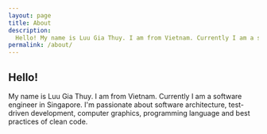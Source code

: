 ```yaml
---
layout: page
title: About
description:
  Hello! My name is Luu Gia Thuy. I am from Vietnam. Currently I am a software engineer in Singapore.
permalink: /about/
---
```


## Hello!

My name is Luu Gia Thuy. I am from Vietnam. Currently I am a software engineer 
in Singapore. I'm passionate about software architecture, test-driven development,
computer graphics, programming language and best practices of clean code.

